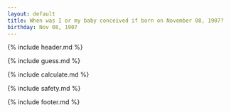 ```yaml
---
layout: default
title: When was I or my baby conceived if born on November 08, 1907?
birthday: Nov 08, 1907
---
```


{% include header.md %}

{% include guess.md %}

{% include calculate.md %}

{% include safety.md %}

{% include footer.md %}



